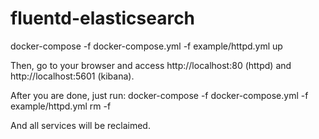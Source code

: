 # fluentd-elasticsearch

docker-compose -f docker-compose.yml -f example/httpd.yml up

Then, go to your browser and access http://localhost:80 (httpd) and http://localhost:5601 (kibana). 

After you are done, just run:
docker-compose -f docker-compose.yml -f example/httpd.yml rm -f

And all services will be reclaimed.
